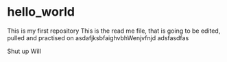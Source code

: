 # hello_world
This is my first repository
This is the read me file, that is going to be edited, pulled and practised on
asdafjksbfaighvbhWenjvfnjd
adsfasdfas

Shut up Will
